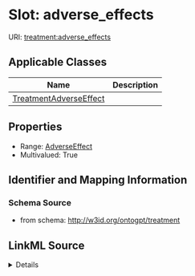 # Slot: adverse_effects

URI: [treatment:adverse_effects](http://w3id.org/ontogpt/treatments/adverse_effects)



<!-- no inheritance hierarchy -->




## Applicable Classes

| Name | Description |
| --- | --- |
[TreatmentAdverseEffect](TreatmentAdverseEffect.md) | 






## Properties

* Range: [AdverseEffect](AdverseEffect.md)
* Multivalued: True








## Identifier and Mapping Information







### Schema Source


* from schema: http://w3id.org/ontogpt/treatment




## LinkML Source

<details>
```yaml
name: adverse_effects
from_schema: http://w3id.org/ontogpt/treatment
rank: 1000
multivalued: true
alias: adverse_effects
owner: TreatmentAdverseEffect
domain_of:
- TreatmentAdverseEffect
range: AdverseEffect

```
</details>